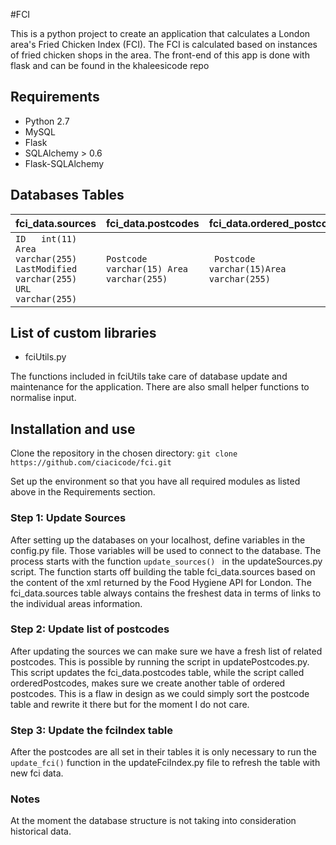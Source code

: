 #FCI

This is a python project to create an application that calculates a London area's Fried Chicken Index (FCI).
The FCI is calculated based on instances of fried chicken shops in the area. The front-end of this app is done with flask and can be found in the khaleesicode repo

## Requirements
* Python 2.7
* MySQL
* Flask
* SQLAlchemy > 0.6
* Flask-SQLAlchemy

## Databases Tables
fci_data.sources|fci_data.postcodes|fci_data.ordered_postcodes|fci_data.fciIndex|
----------------|------------------|--------------------------|-----------------|
```ID	int(11) Area	varchar(255) LastModified	varchar(255) URL	varchar(255)```|``` Postcode	varchar(15) Area	varchar(255) ```|``` Postcode	varchar(15)Area	varchar(255)```|```Postcode	varchar(15) FCI	float```

## List of custom libraries
* fciUtils.py

The functions included in fciUtils take care of database update and maintenance for the application. There are also small helper functions to normalise input.

## Installation and use

Clone the repository in the chosen directory:
``` git clone https://github.com/ciacicode/fci.git ```

Set up the environment so that you have all required modules as listed above in the Requirements section.

### Step 1: Update Sources
After setting up the databases on your localhost, define variables in the config.py file. Those variables will be used to connect to the database. The process starts with the function ```update_sources() ``` in the updateSources.py script. The function starts off building the table fci_data.sources based on the content of the xml returned by the Food Hygiene API for London. The fci_data.sources table always contains the freshest data in terms of links to the individual areas information.

### Step 2: Update list of postcodes
After updating the sources we can make sure we have a fresh list of related postcodes. This is possible by running the script in updatePostcodes.py. This script updates the fci_data.postcodes table, while the script called orderedPostcodes, makes sure we create another table of ordered postcodes. This is a flaw in design as we could simply sort the postcode table and rewrite it there but for the moment I do not care.

### Step 3: Update the fciIndex table
After the postcodes are all set in their tables it is only necessary to run the ```update_fci()``` function in the updateFciIndex.py file to refresh the table with new fci data.

### Notes
At the moment the database structure is not taking into consideration historical data.




